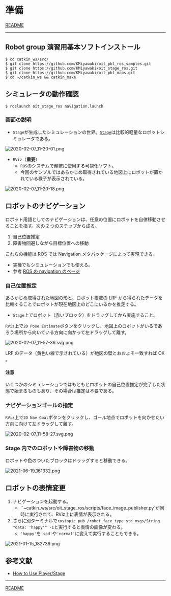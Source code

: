 # 準備

[README](../README.md)

---

## Robot group 演習用基本ソフトインストール

```shell
$ cd catkin_ws/src/
$ git clone https://github.com/KMiyawaki/oit_pbl_ros_samples.git
$ git clone https://github.com/KMiyawaki/oit_stage_ros.git
$ git clone https://github.com/KMiyawaki/oit_pbl_maps.git
$ cd ~/catkin_ws && catkin_make
```

## シミュレータの動作確認

```shell
$ roslaunch oit_stage_ros navigation.launch
```

### 画面の説明

- `Stage`が生成したシミュレーションの世界。[`Stage`](https://github.com/rtv/Stage)は比較的軽量なロボットシミュレータである。

![2020-02-07_11-20-01.png](./2020-02-07_11-20-01.png)

- `RViz`（**重要**）
  - `ROS`のシステムで頻繁に使用する可視化ソフト。
  - 今回のサンプルではあらかじめ取得されている地図上にロボットが置かれている様子が表示されている。

![2020-02-07_11-20-18.png](./2020-02-07_11-20-18.png)

## ロボットのナビゲーション

ロボット用語としてのナビゲーションは、任意の位置にロボットを自律移動させることを指す。次の 2 つのステップから成る。

1. 自己位置推定
2. 障害物回避しながら目標位置への移動

これらの機能は ROS では Navigation メタパッケージによって実現できる。

- 実機でもシミュレーションでも使える。
- 参考 [ROS の navigation のページ](http://wiki.ros.org/navigation)

### 自己位置推定

あらかじめ取得された地図の形と、ロボット搭載の LRF から得られたデータを比較することでロボットが現在地図上のどこにいるかを推定する。  

- `Stage`上でロボット（赤いブロック）をドラッグしてから実施すること。

`RViz`上で`2D Pose Estimate`ボタンをクリックし、地図上のロボットがいるであろう場所から向いている方向に向かって左ドラッグして離す。

![2020-02-07_11-57-36.svg.png](./2020-02-07_11-57-36.svg.png)

LRF のデータ（黄色い線で示されている）が地図の壁とおおよそ一致すれば OK 。

#### **注意**

いくつかのシミュレーションではもともとロボットの自己位置推定が完了した状態で始まるものもあり、その場合は推定は不要である。

### ナビゲーションゴールの指定

`RViz`上で`2D Nav Goal`ボタンをクリックし、ゴール地点でロボットを向かせたい方向に向けて左ドラッグして離す。

![2020-02-07_11-58-27.svg.png](./2020-02-07_11-58-27.svg.png)

### Stage 内でのロボットや障害物の移動

ロボットや色のついたブロックはドラッグすると移動できる。

![2021-06-19_161332.png](./2021-06-19_161332.png)

## ロボットの表情変更

1. ナビゲーションを起動する。
    - ``~catkin_ws/src/oit_stage_ros/scripts/face_image_publisher.py`が同時に実行されて、RViz上に表情が表示される。
2. さらに別ターミナルで`rostopic pub /robot_face_type std_msgs/String "data: 'happy'" -1`と実行すると表情の画像が変わる。
    - `'happy'`を`'sad'`や`'normal'`に変えて実行することもできる。

![2021-01-15_182739.png](./2021-04-29_090555.png)

## 参考文献

- [How to Use Player/Stage](http://player-stage-manual.readthedocs.io/en/stable/)

---

[README](../README.md)

